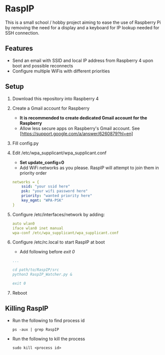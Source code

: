 # RaspIP
This is a small school / hobby project aiming to ease the use of Raspberry Pi by removing the need for a display and a keyboard for IP lookup needed for SSH connection.

## Features
- Send an email with SSID and local IP address from Raspberry 4 upon boot and possible reconnects
- Configure multiple WiFis with different priorities

## Setup
1. Download this repository into Raspberry 4

2. Create a Gmail account for Raspberry
    - **It is recommended to create dedicated Gmail account for the Raspberry**
    - Allow less secure apps on Raspberry's Gmail account. See [https://support.google.com/a/answer/6260879?hl=en]

3. Fill config.py

4. Edit /etc/wpa_supplicant/wpa_supplicant.conf
    - **Set update_config=0**
    - Add WiFi networks as you please. RaspIP will attempt to join them in priority order

    ```yaml
    networks = {
        ssid: "your ssid here"
        psk: "your wifi password here"
        priority: "wanted priority here"
        key_mgmt: "WPA-PSK"
    }

5. Configure /etc/interfaces/network by adding:
    ```yaml
    auto wlan0
    iface wlan0 inet manual
    wpa-conf /etc/wpa_supplicant/wpa_supplicant.conf

6. Configure /etc/rc.local to start RaspIP at boot
    - Add following before *exit 0*
    
    ```yaml
    ...

    cd path/to/RaspIP/src
    python3 RaspIP_Watcher.py &

    exit 0

6. Reboot

## Killing RaspIP

- Run the following to find process id
    ```
    ps -aux | grep RaspIP
- Run the following to kill the process
    ```
    sudo kill <process id>

